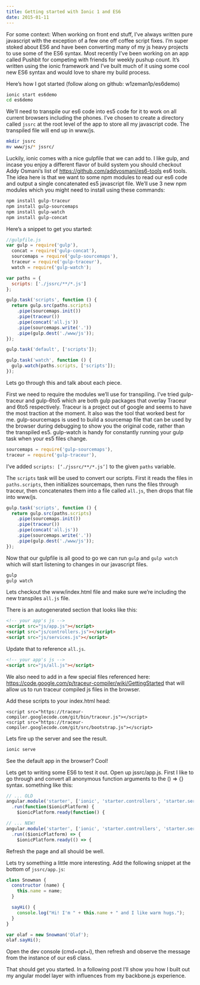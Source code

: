 ```yaml
---
title: Getting started with Ionic 1 and ES6
date: 2015-01-11
---
```


For some context: When working on front end stuff, I’ve always written pure javascript with the exception of a few one off coffee script fixes. I’m super stoked about ES6 and have been converting many of my js heavy projects to use some of the ES6 syntax. Most recently I’ve been working on an app called Pushbit for competing with friends for weekly pushup count. It’s written using the ionic framework and I’ve built much of it using some cool new ES6 syntax and would love to share my build process.

Here’s how I got started (follow along on github: w1zeman1p/es6demo)

```bash
ionic start es6demo
cd es6demo
```

We’ll need to transpile our es6 code into es5 code for it to work on all current browsers including the phones. I’ve chosen to create a directory called `jssrc` at the root level of the app to store all my javascript code. The transpiled file will end up in www/js.

```bash
mkdir jssrc
mv www/js/* jssrc/
```

Luckily, ionic comes with a nice gulpfile that we can add to. I like gulp, and incase you enjoy a different flavor of build system you should checkout Addy Osmani’s list of https://github.com/addyosmani/es6-tools es6 tools. The idea here is that we want to some npm modules to read our es6 code and output a single concatenated es5 javascript file. We’ll use 3 new npm modules which you might need to install using these commands:


```bash
npm install gulp-traceur
npm install gulp-sourcemaps
npm install gulp-watch
npm install gulp-concat
```

Here’s a snippet to get you started:

```js
//gulpfile.js
var gulp = require('gulp'),
  concat = require('gulp-concat'),
  sourcemaps = require('gulp-sourcemaps'),
  traceur = require('gulp-traceur'),
  watch = require('gulp-watch');

var paths = {
  scripts: ['./jssrc/**/*.js']
};

gulp.task('scripts', function () {
  return gulp.src(paths.scripts)
    .pipe(sourcemaps.init())
    .pipe(traceur())
    .pipe(concat('all.js'))
    .pipe(sourcemaps.write('.'))
    .pipe(gulp.dest('./www/js'));
});

gulp.task('default', ['scripts']);

gulp.task('watch', function () {
  gulp.watch(paths.scripts, ['scripts']);
});
```

Lets go through this and talk about each piece.

First we need to require the modules we’ll use for transpiling. I’ve tried gulp-traceur and gulp-6to5 which are both gulp packages that overlay Traceur and 6to5 respectively.  Traceur is a project out of google and seems to have the most traction at the moment. It also was the tool that worked best for me. gulp-sourcemaps is used to build a sourcemap file that can be used by the browser during debugging to show you the original code, rather than the transpiled es5. gulp-watch is handy for constantly running your gulp task when your es5 files change.

```js
sourcemaps = require('gulp-sourcemaps'),
traceur = require('gulp-traceur'),
```

I’ve added `scripts: [‘./jssrc/**/*.js’]` to the given `paths` variable.

The `scripts` task will be used to convert our scripts. First it reads the files in `paths.scripts`, then initializes sourcemaps, then runs the files through traceur, then concatenates them into a file called `all.js`, then drops that file into www/js.

```js
gulp.task('scripts', function () {
  return gulp.src(paths.scripts)
    .pipe(sourcemaps.init())
    .pipe(traceur())
    .pipe(concat('all.js'))
    .pipe(sourcemaps.write('.'))
    .pipe(gulp.dest('./www/js'));
});
```

Now that our gulpfile is all good to go we can run `gulp` and `gulp watch` which will start listening to changes in our javascript files.

```bash
gulp
gulp watch
```

Lets checkout the www/index.html file and make sure we’re including the new transpiles `all.js` file.

There is an autogenerated section that looks like this:

```html
<!-- your app's js -->
<script src="js/app.js"></script>
<script src="js/controllers.js"></script>
<script src="js/services.js"></script>
```

Update that to reference `all.js`.

```html
<!-- your app's js -->
<script src="js/all.js"></script>
```

We also need to add in a few special files referenced here: https://code.google.com/p/traceur-compiler/wiki/GettingStarted that will allow us to run traceur compiled js files in the browser.

Add these scripts to your index.html head:

```
<script src="https://traceur-compiler.googlecode.com/git/bin/traceur.js"></script>
<script src="https://traceur-compiler.googlecode.com/git/src/bootstrap.js"></script>
```

Lets fire up the server and see the result.

```bash
ionic serve
```

See the default app in the browser? Cool!

Lets get to writing some ES6 to test it out. Open up jssrc/app.js. First I like to go through and convert all anonymous function arguments to the () => {} syntax. something like this:

```js
// ... OLD
angular.module('starter', ['ionic', 'starter.controllers', 'starter.services'])
  .run(function($ionicPlatform) {
    $ionicPlatform.ready(function() {

// ... NEW!
angular.module('starter', ['ionic', 'starter.controllers', 'starter.services'])
  .run(($ionicPlatform) => {
    $ionicPlatform.ready(() => {
```

Refresh the page and all should be well.

Lets try something a little more interesting. Add the following snippet at the bottom of `jssrc/app.js`:

```js
class Snowman {
  constructor (name) {
    this.name = name;
  }

  sayHi() {
    console.log("Hi! I'm " + this.name + " and I like warm hugs.");
  }
}

var olaf = new Snowman('Olaf');
olaf.sayHi();
```

Open the dev console (cmd+opt+i), then refresh and observe the message from the instance of our es6 class.

That should get you started. In a following post I’ll show you how I built out my angular model layer with influences from my backbone.js experience.
